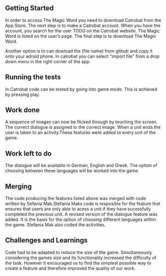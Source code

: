 
## Getting Started

In order to access The Magic Word you need to download Catrobat from the App Store. 
The next step is to make a Catrobat account. When you have the account, you search
for the user TODO on the Catrobat website. The Magic Word is listed on the user’s page.
The final step is to download The Magic Word.

Another option is to can dowload the (file name) from github and copy it onto your adroid phone.
In catrobat you can select "import file" from a drop down menu in the right corner of the 
app.

## Running the tests

In Catrobat code can be tested by going into game mode. 
This is achieved by pressing play.

## Work done 

A sequence of images can now be flicked through by touching the screen.
The correct dialogue is assigned to the correct image. When a unit ends
the user is taken to an activity.These features were added to
every unit of the game. 

## Work left to do 

The dialogue will be available in German, English and Greek. 
The option of choosing between these languages will be worked
into the game.

## Merging

The code producing the features listed above was merged with code written
by Sefania Mak.Stefania Maks code is resposible for the feature that ensures
that users are only able to acess a unit if they have sucessfully completed
the previous unit. A revised version of the dialogue feature was added. It
is the basis for the option of choosing different languages within the game.
Stefania Mak also coded the activities.

## Challenges and Learnings

Code had to be adapted to reduce the size of the game. Simultaneously 
considering the games size and its functionality increased the difficulty 
of the task. However it encouraged us to find the simplest possible way
to create a feature and therefore improved the quality of our work.






